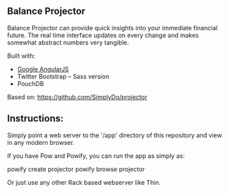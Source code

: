 ## Balance Projector 

Balance Projector can provide quick insights into your immediate financial future. The real time interface updates on every change and makes somewhat abstract numbers very tangible.

Built with: 
* [Google AngularJS](http://angularjs.org/)
* Twitter Bootstrap – Sass version
* PouchDB 

Based on: https://github.com/SimplyDo/projector

## Instructions: 

Simply point a web server to the '/app' directory of this repository and view in any modern browser.

If you have Pow and Powify, you can run the app as simply as:

powify create projector
powify browse projector

Or just use any other Rack based webserver like Thin.